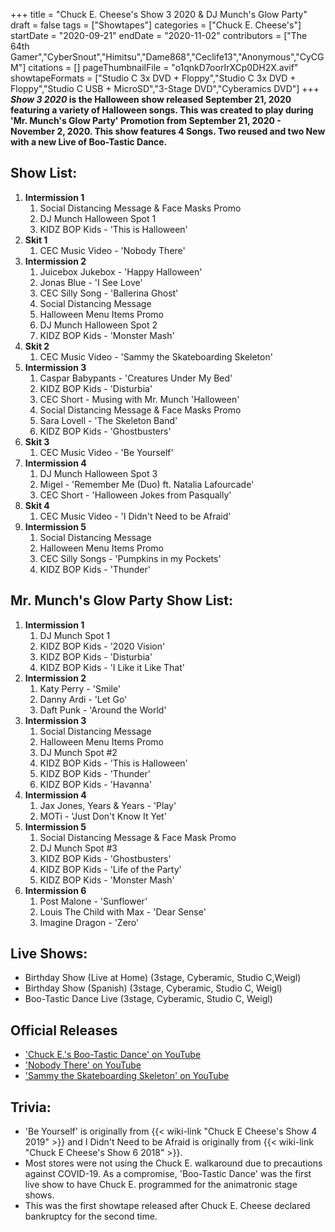 +++
title = "Chuck E. Cheese's Show 3 2020 & DJ Munch's Glow Party"
draft = false
tags = ["Showtapes"]
categories = ["Chuck E. Cheese's"]
startDate = "2020-09-21"
endDate = "2020-11-02"
contributors = ["The 64th Gamer","CyberSnout","Himitsu","Dame868","Ceclife13","Anonymous","CyCGM"]
citations = []
pageThumbnailFile = "o1qnkD7oorIrXCp0DH2X.avif"
showtapeFormats = ["Studio C 3x DVD + Floppy","Studio C 3x DVD + Floppy","Studio C USB + MicroSD","3-Stage DVD","Cyberamics DVD"]
+++
***Show 3 2020* is the Halloween show released September 21, 2020 featuring a variety of Halloween songs.
This was created to play during 'Mr. Munch's Glow Party' Promotion from September 21, 2020 - November 2, 2020. This show features 4 Songs. Two reused and two New with a new Live of Boo-Tastic Dance.**

## Show List:

1.  **Intermission 1**
    1.  Social Distancing Message & Face Masks Promo
    2.  DJ Munch Halloween Spot 1
    3.  KIDZ BOP Kids - 'This is Halloween'
2.  **Skit 1**
    1.  CEC Music Video - 'Nobody There'
3.  **Intermission 2**
    1.  Juicebox Jukebox - 'Happy Halloween'
    2.  Jonas Blue - 'I See Love'
    3.  CEC Silly Song - 'Ballerina Ghost'
    4.  Social Distancing Message
    5.  Halloween Menu Items Promo
    6.  DJ Munch Halloween Spot 2
    7.  KIDZ BOP Kids - 'Monster Mash'
4.  **Skit 2**
    1.  CEC Music Video - 'Sammy the Skateboarding Skeleton'
5.  **Intermission 3**
    1.  Caspar Babypants - 'Creatures Under My Bed'
    2.  KIDZ BOP Kids - 'Disturbia'
    3.  CEC Short - Musing with Mr. Munch 'Halloween'
    4.  Social Distancing Message & Face Masks Promo
    5.  Sara Lovell - 'The Skeleton Band'
    6.  KIDZ BOP Kids - 'Ghostbusters'
6.  **Skit 3**
    1.  CEC Music Video - 'Be Yourself'
7.  **Intermission 4**
    1.  DJ Munch Halloween Spot 3
    2.  Migel - 'Remember Me (Duo) ft. Natalia Lafourcade'
    3.  CEC Short - 'Halloween Jokes from Pasqually'
8.  **Skit 4**
    1.  CEC Music Video - 'I Didn't Need to be Afraid'
9.  **Intermission 5**
    1.  Social Distancing Message
    2.  Halloween Menu Items Promo
    3.  CEC Silly Songs - 'Pumpkins in my Pockets'
    4.  KIDZ BOP Kids - 'Thunder'

## Mr. Munch's Glow Party Show List:

1.  **Intermission 1**
    1.  DJ Munch Spot 1
    2.  KIDZ BOP Kids - '2020 Vision'
    3.  KIDZ BOP Kids - 'Disturbia'
    4.  KIDZ BOP Kids - 'I Like it Like That'
2.  **Intermission 2**
    1.  Katy Perry - 'Smile'
    2.  Danny Ardi - 'Let Go'
    3.  Daft Punk - 'Around the World'
3.  **Intermission 3**
    1.  Social Distancing Message
    2.  Halloween Menu Items Promo
    3.  DJ Munch Spot #2
    4.  KIDZ BOP Kids - 'This is Halloween'
    5.  KIDZ BOP Kids - 'Thunder'
    6.  KIDZ BOP Kids - 'Havanna'
4.  **Intermission 4**
    1.  Jax Jones, Years & Years - 'Play'
    2.  MOTi - 'Just Don't Know It Yet'
5.  **Intermission 5**
    1.  Social Distancing Message & Face Mask Promo
    2.  DJ Munch Spot #3
    3.  KIDZ BOP Kids - 'Ghostbusters'
    4.  KIDZ BOP Kids - 'Life of the Party'
    5.  KIDZ BOP Kids - 'Monster Mash'
6.  **Intermission 6**
    1.  Post Malone - 'Sunflower'
    2.  Louis The Child with Max - 'Dear Sense'
    3.  Imagine Dragon - 'Zero'

## Live Shows:

- Birthday Show (Live at Home) (3stage, Cyberamic, Studio C,Weigl)
- Birthday Show (Spanish) (3stage, Cyberamic, Studio C, Weigl)
- Boo-Tastic Dance Live (3stage, Cyberamic, Studio C, Weigl)

## Official Releases

- ['Chuck E.'s Boo-Tastic Dance' on YouTube](https://www.youtube.com/watch?v=wKfTswqmIss)
- ['Nobody There' on YouTube](https://www.youtube.com/watch?v=BOc0emeDVTQ)
- ['Sammy the Skateboarding Skeleton' on YouTube](https://www.youtube.com/watch?v=k0kMOhgicTo)

## Trivia:

- 'Be Yourself' is originally from {{< wiki-link "Chuck E Cheese's Show 4 2019" >}} and I Didn't Need to be Afraid is originally from {{< wiki-link "Chuck E Cheese's Show 6 2018" >}}.
- Most stores were not using the Chuck E. walkaround due to precautions against COVID-19. As a compromise, 'Boo-Tastic Dance' was the first live show to have Chuck E. programmed for the animatronic stage shows.
- This was the first showtape released after Chuck E. Cheese declared bankruptcy for the second time.
